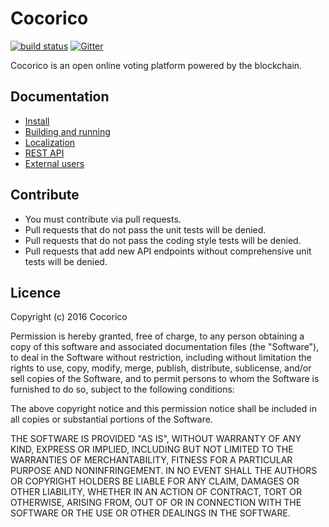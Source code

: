 # Cocorico

[![build status](https://travis-ci.org/promethe42/cocorico.svg)](https://travis-ci.org/promethe42/cocorico) [![Gitter](https://img.shields.io/gitter/room/nwjs/nw.js.svg?maxAge=2592000)](https://gitter.im/cocorico-vote/Lobby?utm_source=share-link&utm_medium=link&utm_campaign=share-link)

Cocorico is an open online voting platform powered by the blockchain.

## Documentation

* [Install](./doc/Install.md)
* [Building and running](./doc/Building_and_running.md)
* [Localization](./doc/Localization.md)
* [REST API](https://cocorico.cc/documentation/index.html)
* [External users](./doc/External_Users.md)

## Contribute

* You must contribute via pull requests.
* Pull requests that do not pass the unit tests will be denied.
* Pull requests that do not pass the coding style tests will be denied.
* Pull requests that add new API endpoints without comprehensive unit tests will be denied.

## Licence

Copyright (c) 2016 Cocorico

Permission is hereby granted, free of charge, to any person obtaining a copy of this software and associated documentation files (the "Software"), to deal in the Software without restriction, including without limitation the rights to use, copy, modify, merge, publish, distribute, sublicense, and/or sell copies of the Software, and to permit persons to whom the Software is furnished to do so, subject to the following conditions:

The above copyright notice and this permission notice shall be included in all copies or substantial portions of the Software.

THE SOFTWARE IS PROVIDED "AS IS", WITHOUT WARRANTY OF ANY KIND, EXPRESS OR IMPLIED, INCLUDING BUT NOT LIMITED TO THE WARRANTIES OF MERCHANTABILITY, FITNESS FOR A PARTICULAR PURPOSE AND NONINFRINGEMENT. IN NO EVENT SHALL THE AUTHORS OR COPYRIGHT HOLDERS BE LIABLE FOR ANY CLAIM, DAMAGES OR OTHER LIABILITY, WHETHER IN AN ACTION OF CONTRACT, TORT OR OTHERWISE, ARISING FROM, OUT OF OR IN CONNECTION WITH THE SOFTWARE OR THE USE OR OTHER DEALINGS IN THE SOFTWARE.
